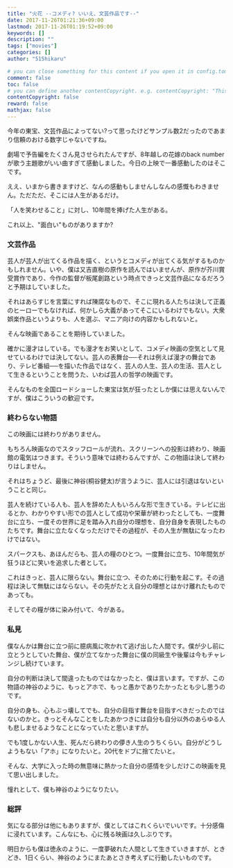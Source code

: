 ```yaml
---
title: "火花 --コメディ? いいえ、文芸作品です--"
date: 2017-11-26T01:21:36+09:00
lastmod: 2017-11-26T01:19:52+09:00
keywords: []
description: ""
tags: ["movies"]
categories: []
author: "515hikaru"

# you can close something for this content if you open it in config.toml.
comment: false
toc: false
# you can define another contentCopyright. e.g. contentCopyright: "This is an another copyright."
contentCopyright: false
reward: false
mathjax: false
---
```


今年の東宝、文芸作品によってない?って思ったけどサンプル数2だったのであまり信頼のおける数字じゃないですね。

劇場で予告編をたくさん見させられたんですが、8年越しの花嫁のback numberが歌う主題歌がいい曲すぎて感動しました。今日の上映で一番感動したのはそこです。

ええ、いまから書きますけど、なんの感動もしませんしなんの感慨もわきません。ただただ、そこには人生があるだけ。

「人を笑わせること」に対し、10年間を捧げた人生がある。

これ以上、"面白い"ものがありますか?

<!--more-->

### 文芸作品

芸人が芸人が出てくる作品を描く、というとコメディが出てくる気がするものかもしれません。いや、僕は又吉直樹の原作を読んではいませんが、原作が芥川賞受賞作であり、今作の監督が板尾創路という時点できっと文芸作品になるだろうと予期はしていました。

それはあらすじを言葉にすれば陳腐なもので、そこに現れる人たちは決して正義のヒーローでもなければ、何かしら大義があってそこにいるわけでもない。大衆娯楽作品というよりも、人を選ぶ、マニア向けの内容かもしれないと。

そんな映画であることを期待していました。

確かに漫才はしている。でも漫才をお笑いとして、コメディ映画の空気として見せているわけでは決してない。芸人の表舞台──それは例えば漫才の舞台であり、テレビ番組──を描いた作品ではなく、芸人の人生、芸人の生活、芸人として生きるということを問うた、いわば芸人の哲学の映画です。

そんなものを全国ロードショーした東宝は気が狂ったとしか僕には思えないんですが、僕はこういうの歓迎です。

### 終わらない物語

この映画には終わりがありません。

もちろん映画なのでスタッフロールが流れ、スクリーンへの投影は終わり、映画館の電気はつきます。そういう意味では終わるんですが、この物語は決して終わりはしません。

それはちょうど、最後に神谷(桐谷健太)が言うように、芸人には引退はないということと同じ。

芸人を続けている人も、芸人を辞めた人もいろんな形で生きている。テレビに出るとか、わかりやすい形での芸人として成功や栄華が終わったとしても、一度舞台に立ち、一度その世界に足を踏み入れ自分の理想を、自分自身を表現したものたちです。舞台に立たなくなっただけでその過程が、その人生が無駄になったわけではない。

スパークスも、あほんだらも、芸人の糧のひとつ。一度舞台に立ち、10年間気が狂うほどに笑いを追求した者として。

これはきっと、芸人に限らない。舞台に立つ、そのために行動を起こす。その過程は決して無駄にはならない。その先がたとえ自分の理想とはかけ離れたものであっても。

そしてその糧が体に染み付いて、今がある。

### 私見

僕なんかは舞台に立つ前に臆病風に吹かれて逃げ出した人間です。僕が少し前に立とうとしていた舞台、僕が立てなかった舞台に僕の同級生や後輩は今もチャレンジし続けています。

自分の判断は決して間違ったものではなかったと、僕は言います。ですが、この物語の神谷のように、もっとアホで、もっと愚かでありたかったとも少し思うのです。

自分の身も、心もぶっ壊してでも、自分の目指す舞台を目指すべきだったのではないのかと。きっとそんなことをしたあかつきには自分も自分以外のあらゆる人も悲しませるようなことになっていたと思いますが。

でも1度しかない人生、死んだら終わりの儚き人生のうちくらい。自分がどうしようもない「アホ」になりたいと。20代をドブに捨てたいと。

そんな、大学に入った時の無意味に熱かった自分の感情を少しだけこの映画を見て思い出しました。

憧れとして、僕も神谷のようになりたい。

### 総評

気になる部分は他にもありますが、僕としてはこれくらいでいいです。十分感傷に浸れています。こんなにも、心に残る映画は久しぶりです。

明日からも僕は徳永のように、一度夢破れた人間として生きていきますが、ときどき、1日くらい、神谷のようにまたあとさき考えずに行動したいものです。
